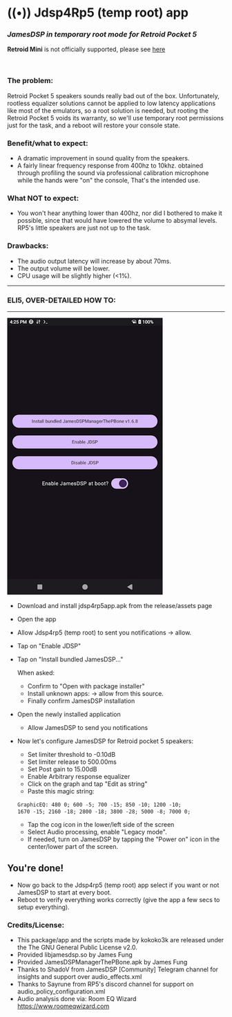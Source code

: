 # ((•)) Jdsp4Rp5 (temp root) app 
### *JamesDSP in temporary root mode for Retroid Pocket 5*

**Retroid Mini** is not officially supported, please see [here](https://github.com/kokoko3k/jdsp4rp5.app/issues/4)

<br>

### The problem:
Retroid Pocket 5 speakers sounds really bad out of the box.
Unfortunately, rootless equalizer solutions cannot be applied to low latency
applications like most of the emulators, so a root solution is needed,
but rooting the Retroid Pocket 5 voids its warranty, so we'll use temporary root permissions just for the task, and a reboot will restore your console state.

### Benefit/what to expect:
* A dramatic improvement in sound quality from the speakers.
* A fairly linear frequency response from 400hz to 10khz.
obtained through profiling the sound via professional calibration 
microphone while the hands were "on" the console, That's the intended use.

### What NOT to expect:
* You won't hear anything lower than 400hz, nor did I bothered to
make it possible, since that would have lowered the volume
to absymal levels. RP5's little speakers are just not up to the task.

### Drawbacks:
* The audio output latency will increase by about 70ms.
* The output volume will be lower.
* CPU usage will be slightly higher (<1%).

-----------------------------
### **ELI5, OVER-DETAILED HOW TO:**
-----------------------------
![ ](https://github.com/kokoko3k/jdsp4rp5.app/blob/main/repo_images/shot1.jpg?raw=true)

* Download and install jdsp4rp5app.apk
from the release/assets page
* Open the app
* Allow Jdsp4rp5 (temp root) to sent you notifications -> allow.

* Tap on "Enable JDSP"

* Tap on "Install bundled JamesDSP..."

	When asked:
	* Confirm to "Open with package installer"
	* Install unknown apps: -> allow from this source.
	* Finally confirm JamesDSP installation
	

* Open the newly installed application
	* Allow JamesDSP to send you notifications

* Now let's configure JamesDSP for Retroid pocket 5 speakers:
	* Set limiter threshold to -0.10dB
	* Set limiter release to 500.00ms
	* Set Post gain to 15.00dB
	* Enable Arbitrary response equalizer
	* Click on the graph and tap "Edit as string"
	* Paste this magic string:<br>
	```
  	GraphicEQ: 480 0; 600 -5; 700 -15; 850 -10; 1200 -10;
  	1670 -15; 2160 -18; 2800 -18; 3800 -28; 5000 -8; 7000 0;
	```
	* Tap the cog icon in the lower/left side of the screen
	* Select Audio processing, enable "Legacy mode".
	* If needed, turn on JamesDSP by tapping the "Power on" icon in the center/lower part of the screen.
	  
## You're done! <br>
* Now go back to the Jdsp4rp5 (temp root) app select if you want or not JamesDSP to start at every boot. <br>
* Reboot to verify everything works correctly (give the app a few secs to setup everything).


### Credits/License:
* This package/app and the scripts made by kokoko3k are released under the 
The GNU General Public License v2.0.
* Provided libjamesdsp.so by James Fung 
* Provided JamesDSPManagerThePBone.apk by James Fung
* Thanks to ShadoV from JamesDSP [Community] Telegram channel
for insights and support over audio_effects.xml
* Thanks to Sayrune from RP5's discord channel
for support on audio_policy_configuration.xml
* Audio analysis done via: Room EQ Wizard https://www.roomeqwizard.com
